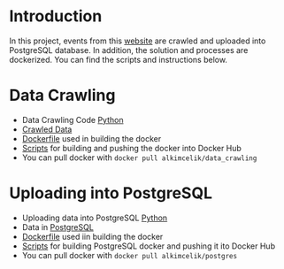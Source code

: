 # Introduction

In this project, events from this [website](https://www.lucernefestival.ch/en/program/summer-festival-23) are crawled and uploaded into PostgreSQL database. In addition, the solution and processes are dockerized. You can find the scripts and instructions below.

# Data Crawling

- Data Crawling Code [Python](https://github.com/alkimcelik/future_demand_case/blob/main/data_crawling.py)
- [Crawled Data](https://github.com/alkimcelik/future_demand_case/blob/main/crawled_data.csv)
- [Dockerfile](https://github.com/alkimcelik/future_demand_case/blob/main/Dockerfile) used in building the docker
- [Scripts](https://github.com/alkimcelik/future_demand_case/blob/main/data_crawling_docker_instructions.md) for building and pushing the docker into Docker Hub
- You can pull docker with ```docker pull alkimcelik/data_crawling``` 

# Uploading into PostgreSQL

- Uploading data into PostgreSQL [Python](https://github.com/alkimcelik/future_demand_case/blob/main/uploading_data_to_postgresql.py)
- Data in [PostgreSQL](https://github.com/alkimcelik/future_demand_case/blob/main/future_demand_case_alkim.sql)
- [Dockerfile](https://github.com/alkimcelik/future_demand_case/blob/main/Dockerfile_postgre) used iin building the docker
- [Scripts](https://github.com/alkimcelik/future_demand_case/blob/main/building_docker_postgresql.md) for building PostgreSQL docker and pushing it ito Docker Hub
- You can pull docker with ```docker pull alkimcelik/postgres```
